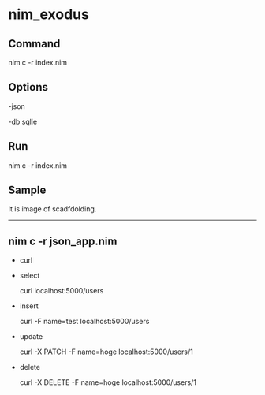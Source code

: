 # nim_exodus

## Command

nim c -r index.nim

## Options

-json

-db sqlie

## Run

nim c -r index.nim


## Sample

It is image of scadfdolding.

---
nim c -r json_app.nim
---

* curl

- select

    curl localhost:5000/users

- insert

    curl -F name=test localhost:5000/users

- update

    curl -X PATCH -F name=hoge localhost:5000/users/1

- delete

    curl -X DELETE -F name=hoge localhost:5000/users/1

